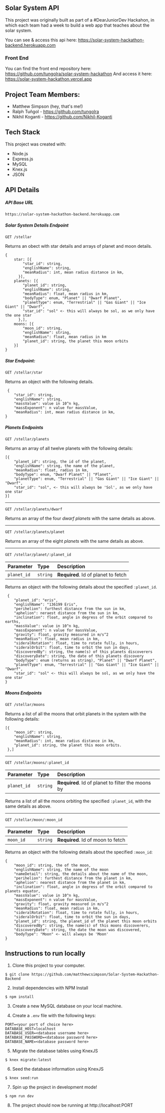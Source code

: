## Solar System API

This project was originally built as part of a #DearJuniorDev Hackahon, in which each team had a week to build a web app that teaches about the solar system.

You can see & access this api here: <https://solar-system-hackathon-backend.herokuapp.com>

### Front End

You can find the front end repository here: <https://github.com/tungolra/solar-system-hackathon>
And access it here: <https://solar-system-hackathon.vercel.app>

## Project Team Members:

- Matthew Simpson (hey, that's me!)
- Ralph Tuñgol - <https://github.com/tungolra>
- Nikhil Koganti - <https://github.com/Nikhil-Koganti>

## Tech Stack

This project was created with:

- Node.js
- Express.js
- MySQL
- Knex.js
- JSON

## API Details

##### API Base URL

```
https://solar-system-hackathon-backend.herokuapp.com
```

##### Solar System Details Endpoint

```
GET /stellar
```

Returns an obect with star details and arrays of planet and moon details.

```
{
    star: [{
        "star_id": string,
        "englishName": string,
        "meanRadius": int, mean radius distance in km,
      }],
    planets: [{
        "planet_id": string,
        "englishName": string,
        "meanRadius": float, mean radius in km,
        "bodyType": enum, "Planet" || "Dwarf Planet",
        "planetType": enum, "Terrestrial" || "Gas Giant" || "Ice Giant" || "Dwarf",
        "star_id": "sol" <- this will always be sol, as we only have the one star
      },],
    moons: [{
        "moon_id": string,
        "englishName": string,
        "meanRadius": float, mean radius in km
        "planet_id": string, the planet this moon orbits
    }]
}
```

##### Star Endpoint:

```
GET /stellar/star
```

Returns an object with the following details.

```
 {
    "star_id": string,
    "englishName": string,
    "massValue": value in 10^n kg,
    "massExponent": n value for massValue,
    "meanRadius": int, mean radius distance in km,
}
```

##### Planets Endpoints

```
GET /stellar/planets
```

Returns an array of all twelve planets with the following details:

```
[{
    "planet_id": string, the id of the planet,
    "englishName": string, the name of the planet,
    "meanRadius": float, radius in km,
    "bodyType": enum, "Dwarf Planet" || "Planet",
    "planetType": enum, "Terrestrial" || "Gas Giant" || "Ice Giant" || "Dwarf",
    "star_id": "sol", <- this will always be 'Sol', as we only have one star
}]
```

---

```
GET /stellar/planets/dwarf
```

Returns an array of the four _dwarf planets_ with the same details as above.

---

```
GET /stellar/planets/planet
```

Returns an array of the eight _planets_ with the same details as above.

---

```
GET /stellar/planet/:planet_id
```

| Parameter   | Type     | Description                         |
| :---------- | :------- | :---------------------------------- |
| `planet_id` | `string` | **Required**. Id of planet to fetch |

Returns an object with the following details about the specified `:planet_id`.

```
 {
    "planet_id": "eris",
    "englishName": "136199 Eris",
    "perihelion": furthest distance from the sun in km,
    "aphelion": neraest distance from the sun in km,
    "inclination": float, angle in degress of the orbit compared to earths,
    "massValue": value in 10^n kg,
    "massExponent": n value for massValue,
    "gravity": float, gravity measured in m/s^2
    "meanRadius": float, mean radius in km,
    "sideralRotation": float, time to rotate fully, in hours,
    "sideralOrbit": float, time to orbit the sun in days,
    "discoveredBy": string, the name(s) of this planets discoverers
    "discoveryDate": string, the date of this planets discovery
    "bodyType": enum (returns as string), "Planet" || "Dwarf Planet",
    "planetType": enum, "Terrestrial" || "Gas Giant" || "Ice Giant" || "Dwarf",
    "star_id": "sol" <- this will always be sol, as we only have the one star
}
```

##### Moons Endpoints

```
GET /stellar/moons
```

Returns a list of all the moons that orbit planets in the system with the following details:

```
[{
    "moon_id": string,
    "englishName": string,
    "meanRadius": int, mean radius distance in km,
    "planet_id": string, the planet this moon orbits.
 },]
```

---

```
GET /stellar/moons/:planet_id
```

| Parameter   | Type     | Description                                       |
| :---------- | :------- | :------------------------------------------------ |
| `planet_id` | `string` | **Required**. Id of planet to filter the moons by |

Returns a list of all the moons orbiting the specified `:planet_id`, with the same details as above.

---

```
GET /stellar/moon/:moon_id
```

| Parameter | Type     | Description                       |
| :-------- | :------- | :-------------------------------- |
| `moon_id` | `string` | **Required**. Id of moon to fetch |

Returns an object with the following details about the specified `:moon_id`:

```
{
    "moon_id": string, the of the moon,
    "englishName": string, the name of the moon
    "nameDetail": string, the details about the name of the moon,
    "perihelion": furthest distance from the planet in km,
    "aphelion": nearest distance from the planet in km,
    "inclination": float, angle in degress of the orbit compared to planets equator,
    "massValue": value in 10^n kg,
    "massExponent": n value for massValue,
    "gravity": float, gravity measured in m/s^2
    "meanRadius": float, mean radius in km,
    "sideralRotation": float, time to rotate fully, in hours,
    "sideralOrbit": float, time to orbit the sun in days,
    "planet_id": string, the planet_id of the planet this moon orbits
    "discoveredBy": string, the name(s) of this moons discoverers,
    "discoveryDate": string, the date the moon was discovered,
    "bodyType": "Moon" <- will always be 'Moon'
}
```

## Instructions to run locally

1. Clone this project to your computer.

`$ git clone https://github.com/matthewcsimpson/Solar-System-Hackathon-Backend`

2. Install dependencies with NPM Install

`$ npm install`

3. Create a new MySQL database on your local machine.

4. Create a `.env` file with the following keys:

```
PORT=<your port of choice here>
DATABASE_HOST=localhost
DATABASE_USER=<database username here>
DATABASE_PASSWORD=<database password here>
DATABASE_NAME=<database password here>
```

5. Migrate the database tables using KnexJS

`$ knex migrate:latest`

6. Seed the database information using KnexJS

`$ knex seed:run`

7. Spin up the project in development mode!

`$ npm run dev`

8. The project should now be running at http://localhost:PORT
